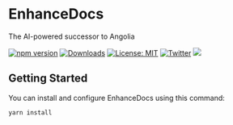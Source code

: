 # EnhanceDocs

The AI-powered successor to Angolia

[![npm version](https://img.shields.io/npm/v/enhancedocs.svg)](https://www.npmjs.com/package/enhancedocs)
[![Downloads](https://img.shields.io/npm/dm/enhancedocs.svg)](https://www.npmjs.com/package/enhancedocs)
[![License: MIT](https://img.shields.io/badge/License-MIT-yellow.svg)](https://opensource.org/licenses/MIT)
 [![Twitter](https://img.shields.io/twitter/url/https/twitter.com/enhancedocs.svg?style=social&label=Follow%20%40EnhanceDocs)](https://twitter.com/langchainai)
[![](https://dcbadge.vercel.app/api/server/RJCppmZGrk?compact=true&style=flat)](https://discord.gg/RJCppmZGrk)

## Getting Started

You can install and configure EnhanceDocs using this command:
```bash
yarn install
```
